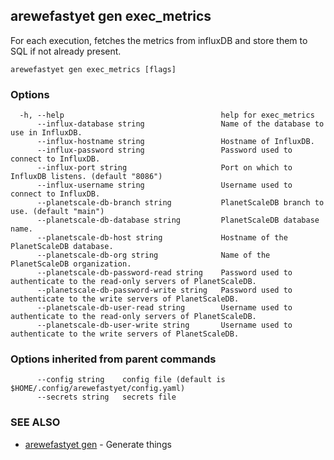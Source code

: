 ## arewefastyet gen exec_metrics

For each execution, fetches the metrics from influxDB and store them to SQL if not already present.

```
arewefastyet gen exec_metrics [flags]
```

### Options

```
  -h, --help                                   help for exec_metrics
      --influx-database string                 Name of the database to use in InfluxDB.
      --influx-hostname string                 Hostname of InfluxDB.
      --influx-password string                 Password used to connect to InfluxDB.
      --influx-port string                     Port on which to InfluxDB listens. (default "8086")
      --influx-username string                 Username used to connect to InfluxDB.
      --planetscale-db-branch string           PlanetScaleDB branch to use. (default "main")
      --planetscale-db-database string         PlanetScaleDB database name.
      --planetscale-db-host string             Hostname of the PlanetScaleDB database.
      --planetscale-db-org string              Name of the PlanetScaleDB organization.
      --planetscale-db-password-read string    Password used to authenticate to the read-only servers of PlanetScaleDB.
      --planetscale-db-password-write string   Password used to authenticate to the write servers of PlanetScaleDB.
      --planetscale-db-user-read string        Username used to authenticate to the read-only servers of PlanetScaleDB.
      --planetscale-db-user-write string       Username used to authenticate to the write servers of PlanetScaleDB.
```

### Options inherited from parent commands

```
      --config string    config file (default is $HOME/.config/arewefastyet/config.yaml)
      --secrets string   secrets file
```

### SEE ALSO

* [arewefastyet gen](arewefastyet_gen.md)	 - Generate things

